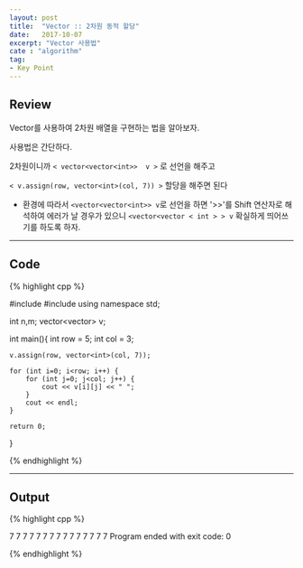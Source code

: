 ```yaml
---
layout: post
title:  "Vector :: 2차원 동적 할당"
date:   2017-10-07
excerpt: "Vector 사용법"
cate : "algorithm"
tag:
- Key Point
---
```


## Review
Vector를 사용하여 2차원 배열을 구현하는 법을 알아보자.

사용법은 간단하다.

2차원이니까  `< vector<vector<int>>  v >` 로 선언을 해주고

`< v.assign(row, vector<int>(col, 7)) >` 할당을 해주면 된다

+ 환경에 따라서 `<vector<vector<int>> v`로 선언을 하면 '<int>>>'를 Shift 연산자로 해석하여
에러가 날 경우가 있으니 `<vector<vector < int > > v` 확실하게 띄어쓰기를 하도록 하자.


---

## Code
{% highlight cpp %}

#include <iostream>
#include <vector>
using namespace std;

int n,m;
vector<vector<int>> v;

int main(){
    int row = 5;
    int col = 3;
    
    v.assign(row, vector<int>(col, 7));
    
    for (int i=0; i<row; i++) {
        for (int j=0; j<col; j++) {
            cout << v[i][j] << " ";
        }
        cout << endl;
    }

    return 0;
}

{% endhighlight %}

---
## Output

{% highlight cpp %}

7 7 7 
7 7 7 
7 7 7 
7 7 7 
7 7 7 
Program ended with exit code: 0

{% endhighlight %}



